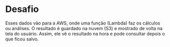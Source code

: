 # Desafio
Esses dados vão para a AWS, onde uma função (Lambda) faz os cálculos ou análises. O resultado é guardado na nuvem (S3) e mostrado de volta na tela do usuário. Assim, ele vê o resultado na hora e pode consultar depois o que ficou salvo.

